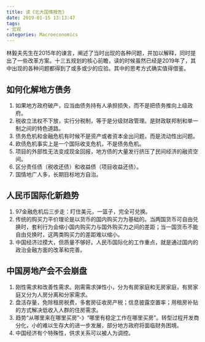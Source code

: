 ```yaml
---
title: 读《北大国情报告》
date: 2019-01-15 13:13:47
tags: 
- 宏观
categories: Macroeconomics
---
```


林毅夫先生在2015年的谏言，阐述了当时出现的各种问题，并加以解释，同时提出了一些改革方案。十三五规划的核心前瞻，读的时候虽然已经是2019年了，其中出现的各种问题都得到了或多或少的应验。其中的思考方式确实值得借鉴。

<!-- more -->

## 如何化解地方债务
1. 如果地方政府破产，应当由债务持有人承担损失，而不是把债务推向上级政府。
2. 税收立法权不下放，实行分税制，等于是分级财政管理。是财政联邦制和单一制之间的特色道路。
3. 债务危机和金融危机有时候不是资产或者资本金出问题，而是流动性出问题。
4. 欧债危机事实上是一个国际收支危机，不是债务危机。
5. 项目的外部性无法变成现金回报，地方债的大量发行挤压了民间经济的融资空间。
6. 区分责任债（税收还债）和收益债（项目收益还债）。
7. 国情地广人多，长期目标地方自治。

## 人民币国际化新趋势
1. 97金融危机后三步走：盯住美元，一篮子，完全可兑换。
2. 传统的购买力平价理论是以货币的国内购买力为基础的。当两国货币可自由兑换时，套利行为会缩小国内购买力与国外购买力之间的差距；当一国货币不能自由兑换时，这两类购买力的差距难以缩小。
3. 中国经济过摸大，但质量不够好。人民币国际化的工作重点，就是通过国内的政治金融方面的改革和完善。

## 中国房地产会不会崩盘
1. 刚性需求和改善性需求。刚需需求弹性小，分为有房家庭和无房家庭，有房家庭又分为人房分离和分家需求。
2. 盘活存量，免除租房税费，多套房征收房产税；信息披露空置率；用租房补贴的方式解决低收入人群的住房需求。
3. 趋势“从哪里来在哪里买房”-》“哪里有稳定工作在哪里买房”。转型过程开发商分化，小的难以生存大的进一步发展，部分地方政府将面临财务困境。
4. 中国经济有个特殊性，供求关系可以被人为调控。
